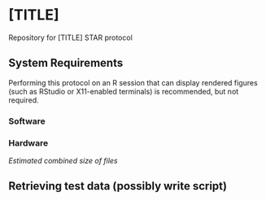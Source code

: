 # [TITLE]
Repository for [TITLE] STAR protocol

## System Requirements

Performing this protocol on an R session that can display rendered figures (such as RStudio or X11-enabled terminals) is recommended, but not required. 

### Software

### Hardware

*Estimated combined size of files*

## Retrieving test data (possibly write script)
